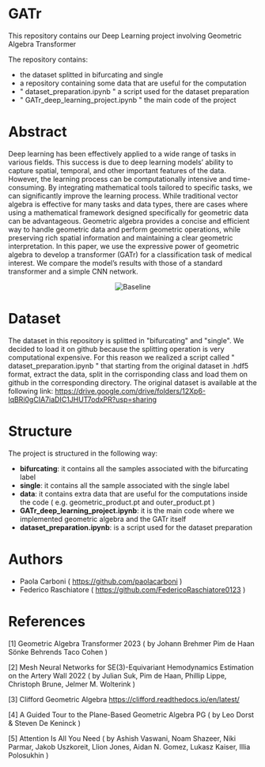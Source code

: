 # GATr

This repository contains our Deep Learning project involving Geometric Algebra Transformer

The repository contains:
- the dataset splitted in bifurcating and single
- a repository containing some data that are useful for the computation
- " dataset_preparation.ipynb " a script used for the dataset preparation
- " GATr_deep_learning_project.ipynb " the main code of the project

# Abstract

Deep learning has been effectively applied to a wide range of tasks in various fields. This success is due to
deep learning models’ ability to capture spatial, temporal, and other important features of the data. However,
the learning process can be computationally intensive and time-consuming. By integrating mathematical tools
tailored to specific tasks, we can significantly improve the learning process. While traditional vector algebra
is effective for many tasks and data types, there are cases where using a mathematical framework designed
specifically for geometric data can be advantageous. Geometric algebra provides a concise and efficient way
to handle geometric data and perform geometric operations, while preserving rich spatial information and
maintaining a clear geometric interpretation. In this paper, we use the expressive power of geometric algebra
to develop a transformer (GATr) for a classification task of medical interest. We compare the model’s results
with those of a standard transformer and a simple CNN network.

<center>

![Baseline](https://pbs.twimg.com/media/F5Pz1o3XMAAppyS.jpg)

</center>

# Dataset

The dataset in this repository is splitted in "bifurcating" and "single". We decided to load it on github because
the splitting operation is very computational expensive. For this reason we realized a script called " dataset_preparation.ipynb "
that starting from the original dataset in .hdf5 format, extract the data, split in the corrisponding class and load them on github
in the corresponding directory.
The original dataset is available at the following link: https://drive.google.com/drive/folders/12Xp6-lqBRi0gCIA7iaDIC1JHUT7odxPR?usp=sharing

# Structure

The project is structured in the following way:
- **bifurcating**: it contains all the samples associated with the bifurcating label
- **single**: it contains all the sample associated with the single label
- **data**: it contains extra data that are useful for the computations inside the code ( e.g. geometric_product.pt and outer_product.pt )
- **GATr_deep_learning_project.ipynb**: it is the main code where we implemented geometric algebra and the GATr itself
- **dataset_preparation.ipynb**: is a script used for the dataset preparation

# Authors

- Paola Carboni ( https://github.com/paolacarboni ) 
- Federico Raschiatore ( https://github.com/FedericoRaschiatore0123 )

# References

[1] Geometric Algebra Transformer 2023 ( by Johann Brehmer Pim de Haan Sönke Behrends Taco Cohen )

[2] Mesh Neural Networks for SE(3)-Equivariant Hemodynamics Estimation on the Artery Wall 2022 ( by Julian Suk, Pim de Haan, Phillip Lippe, Christoph Brune, Jelmer M. Wolterink )

[3] Clifford Geometric Algebra https://clifford.readthedocs.io/en/latest/

[4] A Guided Tour to the Plane-Based Geometric Algebra PG ( by Leo Dorst & Steven De Keninck )

[5] Attention Is All You Need ( by Ashish Vaswani, Noam Shazeer, Niki Parmar, Jakob Uszkoreit, Llion Jones, Aidan N. Gomez, Lukasz Kaiser, Illia Polosukhin )
